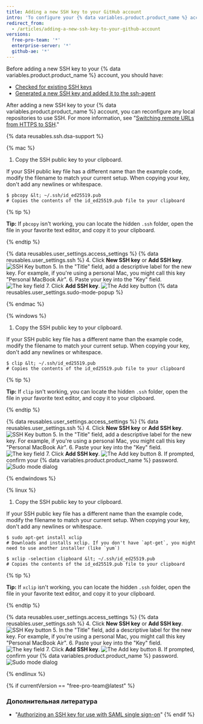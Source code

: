 ```yaml
---
title: Adding a new SSH key to your GitHub account
intro: 'To configure your {% data variables.product.product_name %} account to use your new (or existing) SSH key, you''ll also need to add it to your {% data variables.product.product_name %} account.'
redirect_from:
  - /articles/adding-a-new-ssh-key-to-your-github-account
versions:
  free-pro-team: '*'
  enterprise-server: '*'
  github-ae: '*'
---
```


Before adding a new SSH key to your {% data variables.product.product_name %} account, you should have:
* [Checked for existing SSH keys](/articles/checking-for-existing-ssh-keys)
* [Generated a new SSH key and added it to the ssh-agent](/articles/generating-a-new-ssh-key-and-adding-it-to-the-ssh-agent)

After adding a new SSH key to your {% data variables.product.product_name %} account, you can reconfigure any local repositories to use SSH. For more information, see "[Switching remote URLs from HTTPS to SSH](/articles/changing-a-remote-s-url/#switching-remote-urls-from-https-to-ssh)."

{% data reusables.ssh.dsa-support %}

{% mac %}

1. Copy the SSH public key to your clipboard.

  If your SSH public key file has a different name than the example code, modify the filename to match your current setup. When copying your key, don't add any newlines or whitespace.

  ```shell
  $ pbcopy &lt; ~/.ssh/id_ed25519.pub
  # Copies the contents of the id_ed25519.pub file to your clipboard
  ```

  {% tip %}

  **Tip:** If `pbcopy` isn't working, you can locate the hidden `.ssh` folder, open the file in your favorite text editor, and copy it to your clipboard.

  {% endtip %}

{% data reusables.user_settings.access_settings %}
{% data reusables.user_settings.ssh %}
4. Click **New SSH key** or **Add SSH key**. ![SSH Key button](/assets/images/help/settings/ssh-add-ssh-key.png)
5. In the "Title" field, add a descriptive label for the new key. For example, if you're using a personal Mac, you might call this key "Personal MacBook Air".
6. Paste your key into the "Key" field. ![The key field](/assets/images/help/settings/ssh-key-paste.png)
7. Click **Add SSH key**. ![The Add key button](/assets/images/help/settings/ssh-add-key.png)
{% data reusables.user_settings.sudo-mode-popup %}

{% endmac %}

{% windows %}

1. Copy the SSH public key to your clipboard.

  If your SSH public key file has a different name than the example code, modify the filename to match your current setup. When copying your key, don't add any newlines or whitespace.

  ```shell
  $ clip &lt; ~/.ssh/id_ed25519.pub
  # Copies the contents of the id_ed25519.pub file to your clipboard
  ```

  {% tip %}

  **Tip:** If `clip` isn't working, you can locate the hidden `.ssh` folder, open the file in your favorite text editor, and copy it to your clipboard.

  {% endtip %}

{% data reusables.user_settings.access_settings %}
{% data reusables.user_settings.ssh %}
4. Click **New SSH key** or **Add SSH key**. ![SSH Key button](/assets/images/help/settings/ssh-add-ssh-key.png)
5. In the "Title" field, add a descriptive label for the new key. For example, if you're using a personal Mac, you might call this key "Personal MacBook Air".
6. Paste your key into the "Key" field. ![The key field](/assets/images/help/settings/ssh-key-paste.png)
7. Click **Add SSH key**. ![The Add key button](/assets/images/help/settings/ssh-add-key.png)
8. If prompted, confirm your {% data variables.product.product_name %} password. ![Sudo mode dialog](/assets/images/help/settings/sudo_mode_popup.png)

{% endwindows %}

{% linux %}

1. Copy the SSH public key to your clipboard.

  If your SSH public key file has a different name than the example code, modify the filename to match your current setup. When copying your key, don't add any newlines or whitespace.

  ```shell
  $ sudo apt-get install xclip
  # Downloads and installs xclip. If you don't have `apt-get`, you might need to use another installer (like `yum`)

  $ xclip -selection clipboard &lt; ~/.ssh/id_ed25519.pub
  # Copies the contents of the id_ed25519.pub file to your clipboard
  ```
  {% tip %}

  **Tip:** If `xclip` isn't working, you can locate the hidden `.ssh` folder, open the file in your favorite text editor, and copy it to your clipboard.

  {% endtip %}

{% data reusables.user_settings.access_settings %}
{% data reusables.user_settings.ssh %}
4. Click **New SSH key** or **Add SSH key**. ![SSH Key button](/assets/images/help/settings/ssh-add-ssh-key.png)
5. In the "Title" field, add a descriptive label for the new key. For example, if you're using a personal Mac, you might call this key "Personal MacBook Air".
6. Paste your key into the "Key" field. ![The key field](/assets/images/help/settings/ssh-key-paste.png)
7. Click **Add SSH key**. ![The Add key button](/assets/images/help/settings/ssh-add-key.png)
8. If prompted, confirm your {% data variables.product.product_name %} password. ![Sudo mode dialog](/assets/images/help/settings/sudo_mode_popup.png)

{% endlinux %}

{% if currentVersion == "free-pro-team@latest" %}
### Дополнительная литература

- "[Authorizing an SSH key for use with SAML single sign-on](/articles/authorizing-an-ssh-key-for-use-with-saml-single-sign-on)"
{% endif %}
